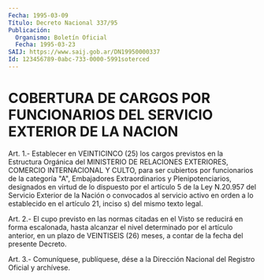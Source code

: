 ```yaml
---
Fecha: 1995-03-09
Título: Decreto Nacional 337/95
Publicación:
  Organismo: Boletín Oficial
  Fecha: 1995-03-23
SAIJ: https://www.saij.gob.ar/DN19950000337
Id: 123456789-0abc-733-0000-5991soterced
---
```

# COBERTURA DE CARGOS POR FUNCIONARIOS DEL SERVICIO EXTERIOR DE LA NACION

<a id="1"></a>
Art. 1.- Establecer en VEINTICINCO (25) los cargos previstos en la Estructura  Orgánica  del  MINISTERIO  DE RELACIONES EXTERIORES, COMERCIO INTERNACIONAL Y CULTO, para ser cubiertos por funcionarios de  la categoría "A", Embajadores  Extraordinarios  y Plenipotenciarios,  designados  en  virtud  de  lo dispuesto por el artículo 5 de la Ley N.20.957 del Servicio Exterior  de la Nación o convocados  al  servicio  activo  en orden a lo establecido  en  el artículo 21, inciso s) del mismo texto legal.

<a id="2"></a>
Art. 2.- El cupo previsto en las normas citadas en el Visto se reducirá  en  forma escalonada, hasta alcanzar el nivel determinado por el artículo  anterior,  en un plazo de VEINTISEIS (26) meses, a contar de la fecha del presente Decreto.

<a id="3"></a>
Art. 3.- Comuníquese, publíquese, dése a la Dirección Nacional del Registro Oficial y archívese.